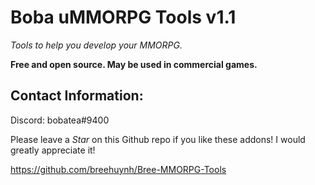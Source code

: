 # Boba uMMORPG Tools v1.1

*Tools to help you develop your MMORPG.*

**Free and open source. May be used in commercial games.**

## Contact Information:
Discord: bobatea#9400

Please leave a *Star* on this Github repo if you like these addons! I would greatly appreciate it!

https://github.com/breehuynh/Bree-MMORPG-Tools
